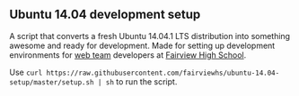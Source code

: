 ## Ubuntu 14.04 development setup

A script that converts a fresh Ubuntu 14.04.1 LTS distribution into something awesome and ready for development. Made for setting up development environments for [web team](https://github.com/fairviewhs) developers at [Fairview High School](https://www.fairviewhs.org/).

Use `curl https://raw.githubusercontent.com/fairviewhs/ubuntu-14.04-setup/master/setup.sh | sh` to run the script.

